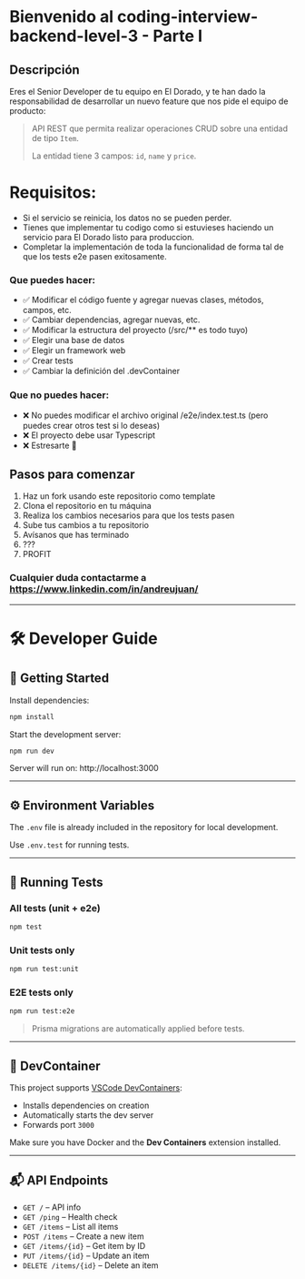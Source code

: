 # Bienvenido al coding-interview-backend-level-3 - Parte I

## Descripción
Eres el Senior Developer de tu equipo en El Dorado, y te han dado la responsabilidad de desarrollar un nuevo feature que nos pide el equipo de producto:

> API REST que permita realizar operaciones CRUD sobre una entidad de tipo `Item`.
>
> La entidad tiene 3 campos: `id`, `name` y `price`.
>
>

# Requisitos:
- Si el servicio se reinicia, los datos no se pueden perder.
- Tienes que implementar tu codigo como si estuvieses haciendo un servicio para El Dorado listo para produccion.
- Completar la implementación de toda la funcionalidad de forma tal de que los tests e2e pasen exitosamente.


### Que puedes hacer: 
- ✅ Modificar el código fuente y agregar nuevas clases, métodos, campos, etc.
- ✅ Cambiar dependencias, agregar nuevas, etc.
- ✅ Modificar la estructura del proyecto (/src/** es todo tuyo)
- ✅ Elegir una base de datos
- ✅ Elegir un framework web
- ✅ Crear tests
- ✅ Cambiar la definición del .devContainer


### Que **no** puedes hacer:
- ❌ No puedes modificar el archivo original /e2e/index.test.ts (pero puedes crear otros test si lo deseas)
- ❌ El proyecto debe usar Typescript 
- ❌ Estresarte 🤗


## Pasos para comenzar
1. Haz un fork usando este repositorio como template
2. Clona el repositorio en tu máquina
3. Realiza los cambios necesarios para que los tests pasen
4. Sube tus cambios a tu repositorio
5. Avísanos que has terminado
6. ???
7. PROFIT

### Cualquier duda contactarme a https://www.linkedin.com/in/andreujuan/

---

# 🛠️ Developer Guide

## 🚀 Getting Started

Install dependencies:

```bash
npm install
```

Start the development server:

```bash
npm run dev
```

Server will run on: http://localhost:3000

---

## ⚙️ Environment Variables

The `.env` file is already included in the repository for local development.

Use `.env.test` for running tests.

---

## 🧪 Running Tests

### All tests (unit + e2e)

```bash
npm test
```

### Unit tests only

```bash
npm run test:unit
```

### E2E tests only

```bash
npm run test:e2e
```

> Prisma migrations are automatically applied before tests.

---

## 🐳 DevContainer

This project supports [VSCode DevContainers](https://containers.dev/):

-   Installs dependencies on creation
-   Automatically starts the dev server
-   Forwards port `3000`

Make sure you have Docker and the **Dev Containers** extension installed.

---

## 📬 API Endpoints

-   `GET /` – API info
-   `GET /ping` – Health check
-   `GET /items` – List all items
-   `POST /items` – Create a new item
-   `GET /items/{id}` – Get item by ID
-   `PUT /items/{id}` – Update an item
-   `DELETE /items/{id}` – Delete an item
